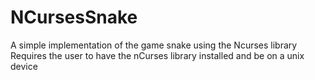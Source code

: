 # NCursesSnake
A simple implementation of the game snake using the Ncurses library
Requires the user to have the nCurses library installed and be on a unix device
